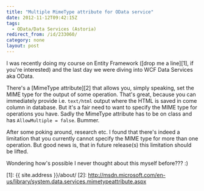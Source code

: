 ```yaml
---
title: "Multiple MimeType attribute for OData service"
date: 2012-11-12T09:42:15Z
tags:
  - OData/Data Services (Astoria)
redirect_from: /id/233060/
category: none
layout: post
---
```

I was recently doing my course on Entity Framework ([drop me a line][1], if you're interested) and the last day we were diving into WCF Data Services aka OData.

There's a [MimeType attribute][2] that allows you, simply speaking, set the MIME type for the output of some operation. That's great, because you can immediately provide i.e. `text/html` output where the HTML is saved in come column in database. But it's a fair need to want to specify the MIME type for operations you have. Sadly the MimeType attribute has to be on class and has `AllowMultiple = false`. Bummer.

After some poking around, research etc. I found that there's indeed a limitation that you currently cannot specify the MIME type for more than one operation. But good news is, that in future release(s) this limitation should be lifted.

Wondering how's possible I never thought about this myself before??? :)

[1]: {{ site.address }}/about/
[2]: http://msdn.microsoft.com/en-us/library/system.data.services.mimetypeattribute.aspx
